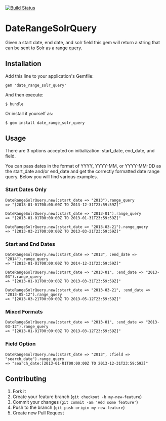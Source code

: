 [![Build Status](https://travis-ci.org/jkeck/date_range_solr_query.png?branch=master)](https://travis-ci.org/jkeck/date_range_solr_query)

# DateRangeSolrQuery

Given a start date, end date, and solr field this gem will return a string that can be sent to Solr as a range query.

## Installation

Add this line to your application's Gemfile:

    gem 'date_range_solr_query'

And then execute:

    $ bundle

Or install it yourself as:

    $ gem install date_range_solr_query

## Usage

There are 3 options accepted on initialization: start_date, end_date, and field.

You can pass dates in the format of YYYY, YYYY-MM, or YYYY-MM-DD as the start_date and/or end_date and get the correctly formatted date range query.  Below you will find various examples.

### Start Dates Only

    DateRangeSolrQuery.new(:start_date => "2013").range_query
    => "[2013-01-01T00:00:00Z TO 2013-12-31T23:59:59Z]"

    DateRangeSolrQuery.new(:start_date => "2013-01").range_query
    => "[2013-01-01T00:00:00Z TO 2013-01-31T23:59:59Z]"

    DateRangeSolrQuery.new(:start_date => "2013-03-21").range_query
    => "[2013-03-21T00:00:00Z TO 2013-03-21T23:59:59Z]"
    
    
### Start and End Dates

    DateRangeSolrQuery.new(:start_date => "2013", :end_date => "2014").range_query
    => "[2013-01-01T00:00:00Z TO 2014-12-31T23:59:59Z]"

    DateRangeSolrQuery.new(:start_date => "2013-01", :end_date => "2013-03").range_query
    => "[2013-01-01T00:00:00Z TO 2013-03-31T23:59:59Z]"

    DateRangeSolrQuery.new(:start_date => "2013-03-21", :end_date => "2013-05-12").range_query
    => "[2013-03-21T00:00:00Z TO 2013-05-12T23:59:59Z]"


### Mixed Formats

    DateRangeSolrQuery.new(:start_date => "2013-01", :end_date => "2013-03-12").range_query
    => "[2013-01-01T00:00:00Z TO 2013-03-12T23:59:59Z]"
    
### Field Option

    DateRangeSolrQuery.new(:start_date => "2013", :field => "search_date").range_query
    => "search_date:[2013-01-01T00:00:00Z TO 2013-12-31T23:59:59Z]"

## Contributing

1. Fork it
2. Create your feature branch (`git checkout -b my-new-feature`)
3. Commit your changes (`git commit -am 'Add some feature'`)
4. Push to the branch (`git push origin my-new-feature`)
5. Create new Pull Request
